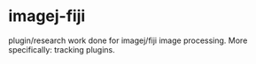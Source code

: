 # imagej-fiji
plugin/research work done for imagej/fiji image processing. More specifically: tracking plugins.
